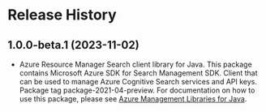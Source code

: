 # Release History

## 1.0.0-beta.1 (2023-11-02)

- Azure Resource Manager Search client library for Java. This package contains Microsoft Azure SDK for Search Management SDK. Client that can be used to manage Azure Cognitive Search services and API keys. Package tag package-2021-04-preview. For documentation on how to use this package, please see [Azure Management Libraries for Java](https://aka.ms/azsdk/java/mgmt).
